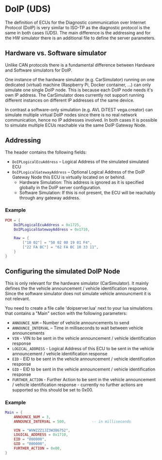 # DoIP (UDS)
The definition of ECUs for the Diagnostic communication over Internet Protocol (DoIP) is very similar to ISO-TP as the diagnostic protocol is the same in both cases (UDS). The main difference is the addressing and for the HW simulator there is an additional file to define the server parameters.

## Hardware vs. Software simulator
Unlike CAN protocols there is a fundamental difference between Hardware and Software simulators for DoIP.

One instance of the hardware simulator (e.g. CarSimulator) running on one dedicated (virtual) machine (Raspberry Pi, Docker container, ...) can only simulate one single DoIP node. This is because each DoIP node needs it's own IP address. The CarSimulator does currently not support running different instances on different IP addresses of the same device.

In contrast a software-only simulation (e.g. AVL DiTEST vega.creator) can simulate multiple virtual DoIP nodes since there is no real network communication, hence no IP addresses involved.
In both cases it is possible to simulate multiple ECUs reachable via the same DoIP Gateway Node.

## Addressing

The header contains the following fields:

* `DoIPLogicalEcuAddress` – Logical Address of the simulated simulated ECU
* `DoIPLogicalGatewayAddress` – Optional Logical Address of the DoIP Gateway Node this ECU is virtually located on or behind.
   * Hardware Simulation: This address is ignored as it is specified globally in the DoIP server configuration.
   * Software Simulation: If this is not present, the ECU will be reachably through any gateway address.

### Example

```lua
PCM = {
    DoIPLogicalEcuAddress = 0x1725,
    DoIPLogicalGatewayAddress = 0x1710,

    Raw = {
        ["10 02"] = "50 02 00 19 01 F4",
        ["22 FA BC"] = "62 FA BC 10 33 11",
    }
}
```

## Configuring the simulated DoIP Node
This is only relevant for the hardware simulator (CarSimulator). It mainly defines the the vehicle announcement / vehicle identification response. Since the software simulator does not simulate vehicle announcment it is not relevant.

You need to create a file calle 'doipserver.lua' next to your lua simulations that contains a "Main" section with the following parameters:

* `ANNOUNCE_NUM` – Number of vehicle announcements to send
* `ANNOUNCE_INTERVAL` – Time in milliseconds to wait between vehicle announcements
* `VIN` - VIN to be sent in the vehicle announcement / vehicle identification response
* `LOGICAL_ADDRESS` - Logical Address of this ECU to be sent in the vehicle announcement / vehicle identification response
* `EID` - EID to be sent in the vehicle announcement / vehicle identification response
* `GID` - EID to be sent in the vehicle announcement / vehicle identification response
* `FURTHER_ACTION` - Further Action to be sent in the vehicle announcement / vehicle identification response - currently no further actions are supported so this should be set to 0x00.


### Example
```lua
Main = {
	ANNOUNCE_NUM = 3,
	ANNOUNCE_INTERVAL = 500,			-- in milliseconds

	VIN = "WVWZZZ1JZ3W386752",
	LOGICAL_ADDRESS = 0x1710,
	EID = "000000",
	GID = "000000",
	FURTHER_ACTION = 0x00,
}
```